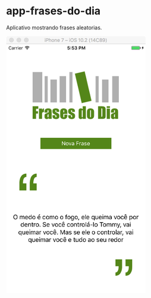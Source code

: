 # app-frases-do-dia

Aplicativo mostrando frases aleatorias.

![alt tag](https://github.com/xlDoug/app-frases-do-dia/blob/master/app-frases-do-dia.png)
